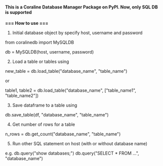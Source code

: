#### This is a Coraline Database Manager Package on PyPI. Now, only SQL DB is supported

**=== How to use ===**

1. Initial database object by specify host, username and password

from coralinedb import MySQLDB

db = MySQLDB(host, username, password)


2. Load a table or tables using

new_table = db.load_table("database_name", "table_name")

or

table1, table2 = db.load_table("database_name", ["table_name1", "table_name2"])



3. Save dataframe to a table using

db.save_table(df, "database_name", "table_name")



4. Get number of rows for a table

n_rows = db.get_count("database_name", "table_name")



5. Run other SQL statement on host (with or without database name)

e.g.
db.query("show databases;")
db.query("SELECT * FROM ...", "database_name")
